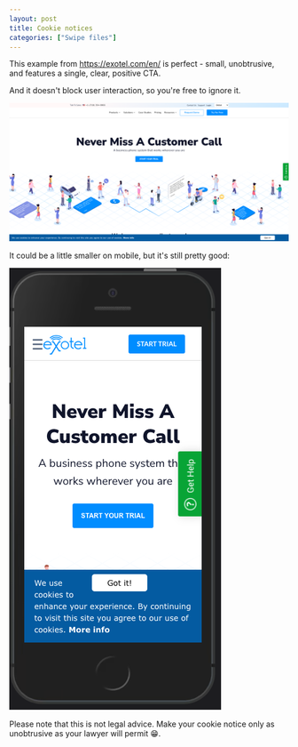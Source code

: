 ```yaml
---
layout: post
title: Cookie notices
categories: ["Swipe files"]
---
```


This example from https://exotel.com/en/ is perfect - small, unobtrusive, and features a single, clear, positive CTA.

And it doesn't block user interaction, so you're free to ignore it.

[![screenshot of exotel homepage with cookie notice](/images/exotel.png)](/images/exotel.png)

It could be a little smaller on mobile, but it's still pretty good:

[![screenshot of exotel homepage with cookie notice](/images/exotel-mobile.png)](/images/exotel-mobile.png)

Please note that this is not legal advice. Make your cookie notice only as unobtrusive as your lawyer will permit 😁.
